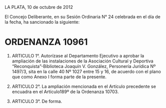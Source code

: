 LA PLATA, 10 de octubre de 2012

El Concejo Deliberante, en su Sesión Ordinaria N° 24 celebrada en el día de la fecha,  ha sancionado la siguiente: 

# ORDENANZA 10961

1. ARTICULO 1°. Autorízase al Departamento Ejecutivo a aprobar la ampliación de las instalaciones de la Asociación Cultural y Deportiva “Reconquista”-Biblioteca Joaquín V. González, Personería Jurídica Nº 1497/3, sita en la calle 40 Nº 1027 entre 15 y 16, de acuerdo con el plano que como Anexo I  forma parte de la presente.

2. ARTICULO 2°.  La ampliación mencionada en el Artículo precedente se encuadra en el Artículo189º de la Ordenanza 10703.

3. ARTICULO 3°. De forma.